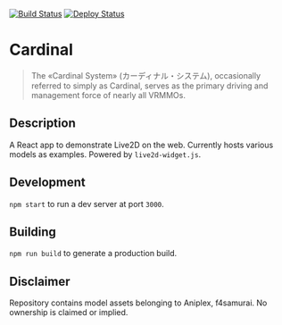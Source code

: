 [![Build Status](https://github.com/lightlyss/cardinal/workflows/build/badge.svg)](https://github.com/lightlyss/cardinal)
[![Deploy Status](https://github.com/lightlyss/cardinal/workflows/deployment/badge.svg)](https://github.com/lightlyss/cardinal)
# Cardinal
> The «Cardinal System» (カーディナル・システム), occasionally referred to simply
> as Cardinal, serves as the primary driving and management force of nearly all
> VRMMOs.

## Description
A React app to demonstrate Live2D on the web. Currently hosts various models
as examples. Powered by `live2d-widget.js`.

## Development
`npm start` to run a dev server at port `3000`.

## Building
`npm run build` to generate a production build.

## Disclaimer
Repository contains model assets belonging to Aniplex, f4samurai.
No ownership is claimed or implied.
